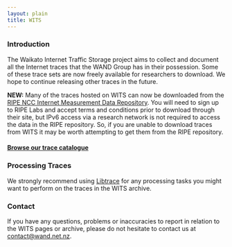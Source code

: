 ```yaml
---
layout: plain
title: WITS
---
```


### Introduction

The Waikato Internet Traffic Storage project aims to collect and document all the Internet traces that the WAND Group has in their possession. Some of these trace sets are now freely available for researchers to download. We hope to continue releasing other traces in the future. 

**NEW:** Many of the traces hosted on WITS can now be downloaded from the [RIPE NCC Internet Measurement Data Repository](http://labs.ripe.net/datarepository). You will need to sign up to RIPE Labs and accept terms and conditions prior to download through their site, but IPv6 access via a research network is not required to access the data in the RIPE repository. So, if you are unable to download traces from WITS it may be worth attempting to get them from the RIPE repository.

#### [Browse our trace catalogue](catalogue.html)

### Processing Traces

We strongly recommend using [Libtrace](https://github.com/LibtraceTeam/libtrace/wiki) for any processing tasks you might want to perform on the traces in the WITS archive.

### Contact

If you have any questions, problems or inaccuracies to report in relation to the WITS pages or archive, please do not hesitate to contact us at contact@wand.net.nz.